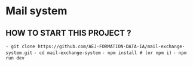# Mail system

## HOW TO START THIS PROJECT ?
 `- git clone https://github.com/AEJ-FORMATION-DATA-IA/mail-exchange-system.git`
 `- cd mail-exchange-system`
 `- npm install # (or npm i)`
 `- npm run dev`